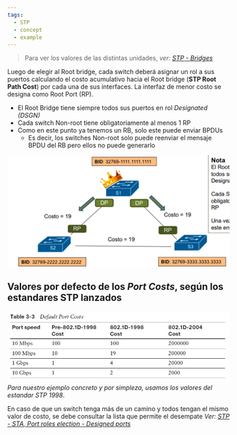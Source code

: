 ```yaml
---
tags:
  - STP
  - concept
  - example
---
```


> Para ver los valores de las distintas unidades, _ver: [STP - Bridges](STP%20-%20Bridges.md)_

Luego de elegir al Root bridge, cada switch deberá asignar un rol a sus puertos calculando el costo acumulativo hacia el Root bridge (**STP Root Path Cost**) por cada una de sus interfaces.
La interfaz de menor costo se designa como  Root Port (RP).

- El Root Bridge tiene siempre todos sus puertos en rol _Designated (DSGN)_
- Cada switch Non-root tiene obligatoriamente al menos 1 RP
- Como en este punto ya tenemos un RB, solo este puede enviar BPDUs
	- Es decir, los switches Non-root solo puede reenviar el mensaje BPDU del RB pero ellos no puede generarlo

![](../_anexos_/Screenshot%20from%202024-01-02%2012-17-30.png)

## Valores por defecto de los _Port Costs_, según los estandares STP lanzados

![](../_anexos_/STP_default_port_costs.jpg)
_Para nuestro ejemplo concreto y por simpleza, usamos los valores del estandar STP 1998_.

En caso de que un switch tenga más de un camino y todos tengan el mismo valor de costo, se debe consultar la lista que permite el desempate _Ver: [STP - STA, Port roles election - Designed ports](STP%20-%20STA,%20Port%20roles%20election%20-%20Designed%20ports.md)_